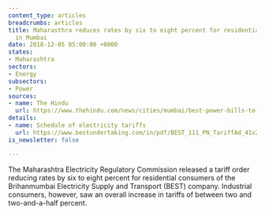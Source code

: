 ```yaml
---
content_type: articles
breadcrumbs: articles
title: Maharasthra reduces rates by six to eight percent for residential consumers
  in Mumbai
date: 2018-12-05 05:00:00 +0000
states:
- Maharashtra
sectors:
- Energy
subsectors:
- Power
sources:
- name: The Hindu
  url: https://www.thehindu.com/news/cities/mumbai/best-power-bills-to-drop-from-january/article25617802.ece
details:
- name: Schedule of electricity tariffs
  url: https://www.bestundertaking.com/in/pdf/BEST_111_PN_TariffAd_41x20_eng_bw.pdf
is_newsletter: false

---
```

The Maharashtra Electricity Regulatory Commission released a tariff order reducing rates by six to eight percent for residential consumers of the Brihanmumbai Electricity Supply and Transport (BEST) company. Industrial consumers, however, saw an overall increase in tariffs of between two and two-and-a-half percent.
